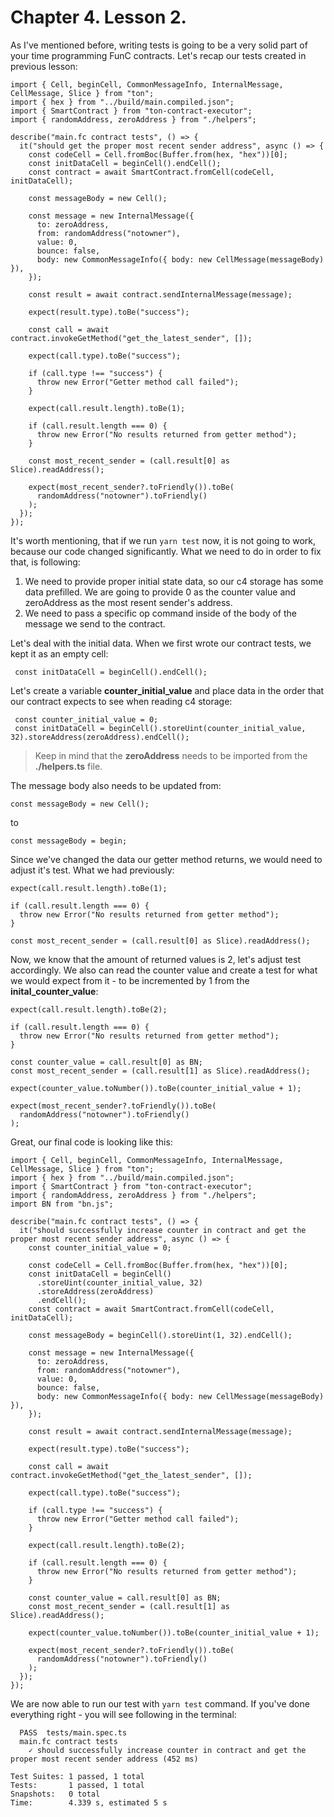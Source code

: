 # Chapter 4. Lesson 2.

As I've mentioned before, writing tests is going to be a very solid part of your time programming FunC contracts. Let's recap our tests created in previous lesson:

```
import { Cell, beginCell, CommonMessageInfo, InternalMessage, CellMessage, Slice } from "ton";
import { hex } from "../build/main.compiled.json";
import { SmartContract } from "ton-contract-executor";
import { randomAddress, zeroAddress } from "./helpers";

describe("main.fc contract tests", () => {
  it("should get the proper most recent sender address", async () => {
    const codeCell = Cell.fromBoc(Buffer.from(hex, "hex"))[0];
    const initDataCell = beginCell().endCell();
    const contract = await SmartContract.fromCell(codeCell, initDataCell);

    const messageBody = new Cell();

    const message = new InternalMessage({
      to: zeroAddress,
      from: randomAddress("notowner"),
      value: 0,
      bounce: false,
      body: new CommonMessageInfo({ body: new CellMessage(messageBody) }),
    });

    const result = await contract.sendInternalMessage(message);

    expect(result.type).toBe("success");

    const call = await contract.invokeGetMethod("get_the_latest_sender", []);

    expect(call.type).toBe("success");

    if (call.type !== "success") {
      throw new Error("Getter method call failed");
    }

    expect(call.result.length).toBe(1);

    if (call.result.length === 0) {
      throw new Error("No results returned from getter method");
    }

    const most_recent_sender = (call.result[0] as Slice).readAddress();

    expect(most_recent_sender?.toFriendly()).toBe(
      randomAddress("notowner").toFriendly()
    );
  });
});
```

It's worth mentioning, that if we run `yarn test` now, it is not going to work, because our code changed significantly. What we need to do in order to fix that, is following:

1. We need to provide proper initial state data, so our c4 storage has some data prefilled. We are going to provide 0 as the counter value and zeroAddress as the most resent sender's address.
2. We need to pass a specific op command inside of the body of the message we send to the contract.

Let's deal with the initial data. When we first wrote our contract tests, we kept it as an empty cell:

```
 const initDataCell = beginCell().endCell();
```

Let's create a variable **counter_initial_value** and place data in the order that our contract expects to see when reading c4 storage:

```
 const counter_initial_value = 0;
 const initDataCell = beginCell().storeUint(counter_initial_value, 32).storeAddress(zeroAddress).endCell();
```

> Keep in mind that the **zeroAddress** needs to be imported from the **./helpers.ts** file.

The message body also needs to be updated from:

```
const messageBody = new Cell();
```

to

```
const messageBody = begin;
```

Since we've changed the data our getter method returns, we would need to adjust it's test. What we had previously:

```
expect(call.result.length).toBe(1);

if (call.result.length === 0) {
  throw new Error("No results returned from getter method");
}

const most_recent_sender = (call.result[0] as Slice).readAddress();
```

Now, we know that the amount of returned values is 2, let's adjust test accordingly. We also can read the counter value and create a test for what we would expect from it - to be incremented by 1 from the **inital_counter_value**:

```
expect(call.result.length).toBe(2);

if (call.result.length === 0) {
  throw new Error("No results returned from getter method");
}

const counter_value = call.result[0] as BN;
const most_recent_sender = (call.result[1] as Slice).readAddress();

expect(counter_value.toNumber()).toBe(counter_initial_value + 1);

expect(most_recent_sender?.toFriendly()).toBe(
  randomAddress("notowner").toFriendly()
);
```

Great, our final code is looking like this:

```
import { Cell, beginCell, CommonMessageInfo, InternalMessage, CellMessage, Slice } from "ton";
import { hex } from "../build/main.compiled.json";
import { SmartContract } from "ton-contract-executor";
import { randomAddress, zeroAddress } from "./helpers";
import BN from "bn.js";

describe("main.fc contract tests", () => {
  it("should successfully increase counter in contract and get the proper most recent sender address", async () => {
    const counter_initial_value = 0;

    const codeCell = Cell.fromBoc(Buffer.from(hex, "hex"))[0];
    const initDataCell = beginCell()
      .storeUint(counter_initial_value, 32)
      .storeAddress(zeroAddress)
      .endCell();
    const contract = await SmartContract.fromCell(codeCell, initDataCell);

    const messageBody = beginCell().storeUint(1, 32).endCell();

    const message = new InternalMessage({
      to: zeroAddress,
      from: randomAddress("notowner"),
      value: 0,
      bounce: false,
      body: new CommonMessageInfo({ body: new CellMessage(messageBody) }),
    });

    const result = await contract.sendInternalMessage(message);

    expect(result.type).toBe("success");

    const call = await contract.invokeGetMethod("get_the_latest_sender", []);

    expect(call.type).toBe("success");

    if (call.type !== "success") {
      throw new Error("Getter method call failed");
    }

    expect(call.result.length).toBe(2);

    if (call.result.length === 0) {
      throw new Error("No results returned from getter method");
    }

    const counter_value = call.result[0] as BN;
    const most_recent_sender = (call.result[1] as Slice).readAddress();

    expect(counter_value.toNumber()).toBe(counter_initial_value + 1);

    expect(most_recent_sender?.toFriendly()).toBe(
      randomAddress("notowner").toFriendly()
    );
  });
});

```

We are now able to run our test with `yarn test` command. If you've done everything right - you will see following in the terminal:

```
  PASS  tests/main.spec.ts
  main.fc contract tests
    ✓ should successfully increase counter in contract and get the proper most recent sender address (452 ms)

Test Suites: 1 passed, 1 total
Tests:       1 passed, 1 total
Snapshots:   0 total
Time:        4.339 s, estimated 5 s
```
